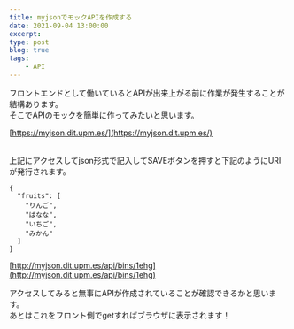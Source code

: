 ```yaml
---
title: myjsonでモックAPIを作成する
date: 2021-09-04 13:00:00
excerpt:
type: post
blog: true
tags:
    - API
---
```


フロントエンドとして働いているとAPIが出来上がる前に作業が発生することが結構あります。  
そこでAPIのモックを簡単に作ってみたいと思います。
<br>

[https://myjson.dit.upm.es/](https://myjson.dit.upm.es/)

<br>
上記にアクセスしてjson形式で記入してSAVEボタンを押すと下記のようにURIが発行されます。

```
{
  "fruits": [
    "りんご",
    "ばなな",
    "いちご",
    "みかん"
  ]
}
```


[http://myjson.dit.upm.es/api/bins/1ehg](http://myjson.dit.upm.es/api/bins/1ehg)

アクセスしてみると無事にAPIが作成されていることが確認できるかと思います。  
あとはこれをフロント側でgetすればブラウザに表示されます！